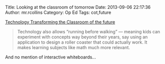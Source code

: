 Title: Looking at the classroom of tomorrow
Date: 2013-09-06 22:17:36
Author: mr.rcollins
Category: Op Ed
Tags: cot,future

[Technology Transforming the Classroom of the future](http://www.thestar.com/life/parent/2013/09/06/technology_transforming_classroom_of_the_future.html)

>Technology also allows “running before walking” — meaning kids can experiment with concepts way beyond their years, say using an application to design a roller coaster that could actually work. It makes learning subjects like math much more relevant.

And no mention of interactive whiteboards... 